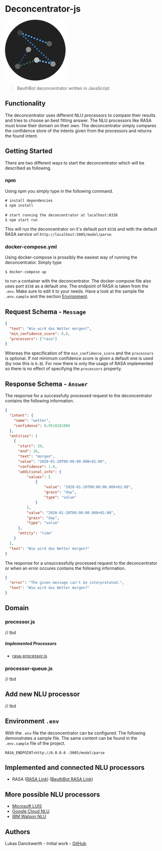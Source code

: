 # Deconcentrator-js

![Icon](.documentation/DeconcentratorJSLogo200.png "Icon")

> BeuthBot deconcentrator written in JavaScript

## Functionality

The deconcentrator uses different NLU processors to compare their results
and tries to choose an best fitting answer. The NLU processors like RASA
must know their domain on their own. The deconcentrator simply compares
the confidence store of the intents given from the processors and returns
the found intent.

## Getting Started

There are two different ways to start the deconcentrator which will be described as following.

### npm
Using npm you simply type in the following command.
```shell script
# install dependencies
$ npm install

# start running the deconcentrator at localhost:8338
$ npm start run
```
This will run the deconcentrator on it's default port `8338` and with the default RASA service url `http://localhost:5005/model/parse`.

### docker-compose.yml

Using docker-compose is prossibly the easiest way of running the deconcentrator. Simply type
```shell script
$ docker-compose up
```
to run a container with the deconcentrator. The docker-compose file also uses port `8338` as a default one. The endpoint of RASA is taken from the `.env`. Make sure to edit it to your needs. Have a look at the sample file `.env.sample` and the section [Environment](#Environment-`.env`).

## Request Schema - `Message`
```json
{
  "text": "Wie wird das Wetter morgen?",
  "min_confidence_score": 0.8,
  "processors": ["rasa"]
}
```

Whereas the specification of the `min_confidence_score` and the
`processors` is optional. If not minimum confidence score is given
a default one is used (by now this is `0.8`). For now there is only
the usage of RASA implemented so there is no effect of specifying
the `processors` property.

## Response Schema - `Answer`
The response for a successfully processed request to the deconcentrator contains the following information.
```json
{
  "intent": {
    "name": "wetter",
    "confidence": 0.9518181086
  },
  "entities": [
    {
      "start": 20,
      "end": 26,
      "text": "morgen",
      "value": "2020-01-20T00:00:00.000+01:00",
      "confidence": 1.0,
      "additional_info": {
          "values": [
              {
                  "value": "2020-01-20T00:00:00.000+01:00",
                  "grain": "day",
                  "type": "value"
              }
          ],
          "value": "2020-01-20T00:00:00.000+01:00",
          "grain": "day",
          "type": "value"
      },
      "entity": "time"
    }
  ],
  "text": "Wie wird das Wetter morgen?"
}
```

The response for a unsuccessfully processed request to the deconcentrator or when an error occures contains the following information.
```json
{
  "error": "The given message can't be interpretated.",
  "text": "Wie wird das Wetter morgen?"
}
```

## Domain

### processor.js

// tbd

##### Implemented Processors
* [rasa-processor.js](model/rasa-processor.js)

### processor-queue.js

// tbd

## Add new NLU processor

// tbd

## Environment `.env`

With the `.env` file the deconcentrator can be configured. The following
demonstrates a sample file. The same content can be found in the
`.env.sample` file of the project.

```dotenv
RASA_ENDPOINT=http://0.0.0.0 :5005/model/parse
```

## Implemented and connected NLU processors

* RASA ([RASA Link](https://rasa.com/docs/rasa/)) ([BeuthBot RASA Link](https://rasa.com/docs/rasa/))

## More possible NLU processors

- [Microsoft LUIS](https://azure.microsoft.com/de-de/services/cognitive-services/language-understanding-intelligent-service/)
- [Google Cloud NLU](https://cloud.google.com/natural-language/)
- [IBM Watson NLU](https://www.ibm.com/watson/services/natural-language-understanding/)

## Authors

Lukas Danckwerth - Initial work - [GitHub](https://github.com/lukasdanckwerth)
